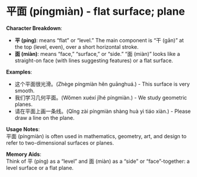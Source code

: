 # **平面 (píngmiàn) - flat surface; plane**

**Character Breakdown**:  
- **平 (píng)**: means “flat” or “level.” The main component is “干 (gān)” at the top (level, even), over a short horizontal stroke.  
- **面 (miàn)**: means “face,” “surface,” or “side.” “面 (miàn)” looks like a straight-on face (with lines suggesting features) or a flat surface.

**Examples**:  
- 这个平面很光滑。(Zhège píngmiàn hěn guānghuá.) - This surface is very smooth.  
- 我们学习几何平面。(Wǒmen xuéxí jǐhé píngmiàn.) - We study geometric planes.  
- 请在平面上画一条线。(Qǐng zài píngmiàn shàng huà yì tiáo xiàn.) - Please draw a line on the plane.

**Usage Notes**:  
平面 (píngmiàn) is often used in mathematics, geometry, art, and design to refer to two-dimensional surfaces or planes.

**Memory Aids**:  
Think of 平 (píng) as a “level” and 面 (miàn) as a “side” or “face”-together: a level surface or a flat plane.